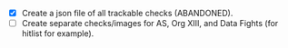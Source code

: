 - [x] Create a json file of all trackable checks (ABANDONED).
- [ ] Create separate checks/images for AS, Org XIII, and Data Fights (for hitlist for example).